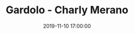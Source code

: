 ---
title: Gardolo - Charly Merano
date: 2019-11-10 17:00:00
squadra-a: Charly Merano
punteggio-a: 
squadra-b: Bc Gardolo
punteggio-b: 
partite/squadra: under-16-19-20
luogo: Centro Sportivo Trento Nord
categoria: under 16
---